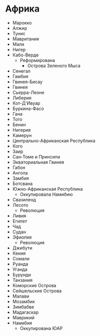 # Африка

*   Марокко
*   Алжир
*   Тунис
*   Мавритания
*   Мали
*   Нигер
*   Кабо-Верде
    *   Реформирована
        *   Острова Зеленого Мыса
*   Сенегал
*   Гамбия
*   Гвинея-Бисау
*   Гвинея
*   Сьерра-Леоне
*   Либерия
*   Кот-Д'Ивуар
*   Буркина-Фасо
*   Гана
*   Того
*   Бенин
*   Нигерия
*   Камерун
*   Центрально-Африканская Республика
*   Кого
*   Заир
*   Сан-Томе и Принсипи
*   Экваториальная Гвинея
*   Габон
*   Ангола
*   Замбия
*   Ботсвана
*   Южно-Африканская Республика
    *   Оккупировала Намибию
*   Свазиленд
*   Лесото
    *   Революция
*   Ливия
*   Египет
*   Чад
*   Судан
*   Эфиопия
    *   Революция
*   Джибути
*   Кения
*   Сомали
*   Руанда
*   Уганда
*   Бурунди
*   Танзания
*   Коморские Острова
*   Сейшельские Острова
*   Малави
*   Мозамбик
*   Зимбабве
*   Мадагаскар
*   Маврикий
*   Намибия
    *   Оккупирована ЮАР
